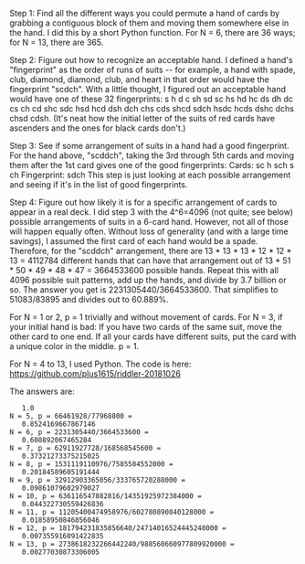 Step 1: Find all the different ways you could permute a hand of cards by grabbing a contiguous block of them and moving them somewhere else in the hand. I did this by a short Python function. For N = 6, there are 36 ways; for N = 13, there are 365.

Step 2: Figure out how to recognize an acceptable hand. I defined a hand's "fingerprint" as the order of runs of suits -- for example, a hand with spade, club, diamond, diamond, club, and heart in that order would have the fingerprint "scdch". With a little thought, I figured out an acceptable hand would have one of these 32 fingerprints: s h d c sh sd sc hs hd hc ds dh dc cs ch cd shc sdc hsd hcd dsh dch chs cds shcd sdch hsdc hcds dshc dchs chsd cdsh. (It's neat how the initial letter of the suits of red cards have ascenders and the ones for black cards don't.)

Step 3: See if some arrangement of suits in a hand had a good fingerprint. For the hand above, "scddch", taking the 3rd through 5th cards and moving them after the 1st card gives one of the good fingerprints:
Cards: sc <ddc> h
    sch <ddc>
    s <ddc> ch
Fingerprint: sdch
This step is just looking at each possible arrangement and seeing if it's in the list of good fingerprints.

Step 4: Figure out how likely it is for a specific arrangement of cards to appear in a real deck. I did step 3 with the 4^6=4096 (not quite; see below) possible arrangements of suits in a 6-card hand. However, not all of those will happen equally often. Without loss of generality (and with a large time savings), I assumed the first card of each hand would be a spade. Therefore, for the "scddch" arrangement, there are 13 * 13 * 13 * 12 * 12 * 13 = 4112784 different hands that can have that arrangement out of  13 * 51 * 50 * 49 * 48 * 47 = 3664533600 possible hands. Repeat this with all 4096 possible suit patterns, add up the hands, and divide by 3.7 billion or so. The answer you get is 2231305440/3664533600. That simplifies to 51083/83895 and divides out to 60.889%.

For N = 1 or 2, p = 1 trivially and without movement of cards.
For N = 3, if your initial hand is bad: If you have two cards of the same suit, move the other card to one end. If all your cards have different suits, put the card with a unique color in the middle. p = 1.

For N = 4 to 13, I used Python. The code is here:
https://github.com/plus1615/riddler-20181026

The answers are:
```N = 4, p = 1624350/1624350 = 
   1.0
N = 5, p = 66461928/77968800 = 
   0.8524169667867146
N = 6, p = 2231305440/3664533600 = 
   0.608892067465284
N = 7, p = 62911927728/168568545600 = 
   0.37321273375215025
N = 8, p = 1531119110976/7585584552000 = 
   0.20184589605191444
N = 9, p = 32912903365056/333765720288000 = 
   0.09861079602979027
N = 10, p = 636116547882816/14351925972384000 = 
   0.044322730559426836
N = 11, p = 11205400474958976/602780890840128000 = 
   0.01858950846856046
N = 12, p = 181794231835856640/24714016524445248000 = 
   0.007355916091422835
N = 13, p = 2738618232266442240/988560660977809920000 = 
   0.00277030873306005
```
